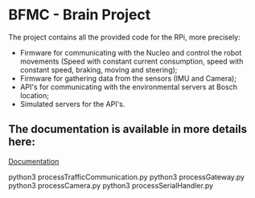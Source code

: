 # BFMC - Brain Project

The project contains all the provided code for the RPi, more precisely:
- Firmware for communicating with the Nucleo and control the robot movements (Speed with constant current consumption, speed with constant speed, braking, moving and steering);
- Firmware for gathering data from the sensors (IMU and Camera);
- API's for communicating with the environmental servers at Bosch location;
- Simulated servers for the API's.

## The documentation is available in more details here:
[Documentation](https://bosch-future-mobility-challenge-documentation.readthedocs-hosted.com/)

 python3 processTrafficCommunication.py
 python3 processGateway.py
 python3 processCamera.py
 python3 processSerialHandler.py
